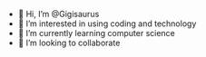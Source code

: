 - 👋 Hi, I’m @Gigisaurus
- 👀 I’m interested in using coding and technology
- 🌱 I’m currently learning computer science 
- 💞️ I’m looking to collaborate 

<!---
Gigisaurus/Gigisaurus is a ✨ special ✨ repository because its `README.md` (this file) appears on your GitHub profile.
You can click the Preview link to take a look at your changes.
--->
